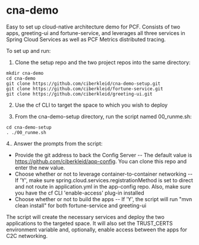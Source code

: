 # cna-demo
Easy to set up cloud-native architecture demo for PCF. Consists of two apps, greeting-ui and fortune-service, and leverages all three services in Spring Cloud Services as well as PCF Metrics distributed tracing.

To set up and run:

1. Clone the setup repo and the two project repos into the same directory:
```
mkdir cna-demo
cd cna-demo
git clone https://github.com/ciberkleid/cna-demo-setup.git
git clone https://github.com/ciberkleid/fortune-service.git
git clone https://github.com/ciberkleid/greeting-ui.git
```

2. Use the cf CLI to target the space to which you wish to deploy

3. From the cna-demo-setup directory, run the script named 00_runme.sh:
```
cd cna-demo-setup
. ./00_runme.sh
```

4.. Answer the prompts from the script:

- Provide the git address to back the Config Server
    -- The default value is https://github.com/ciberkleid/app-config. You can clone this repo and enter the new value.
- Choose whether or not to leverage container-to-container networking
    -- If 'Y', make sure spring.cloud.services.registrationMethod is set to direct and not route in application.yml in the app-config repo. Also, make sure you have the cf CLI 'enable-access' plug-in installed
- Choose whether or not to build the apps
    -- If 'Y', the script will run "mvn clean install" for both fortune-service and greeting-ui

The script will create the necessary services and deploy the two applications to the targeted space. It will also set the TRUST_CERTS environment variable and, optionally, enable access between the apps for C2C networking.
